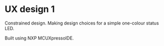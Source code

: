 # UX design 1
Constrained design. Making design choices for a simple one-colour status LED.

Built using NXP MCUXpressoIDE.
